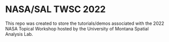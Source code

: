 # NASA/SAL TWSC 2022

This repo was created to store the tutorials/demos associated with the 2022 NASA Topical Workshop hosted by the University of Montana Spatial Analysis Lab.
